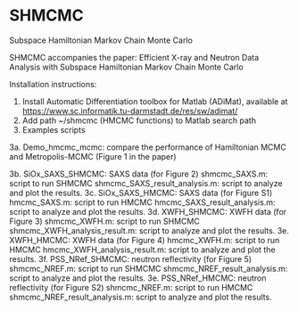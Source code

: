 # SHMCMC
 Subspace Hamiltonian Markov Chain Monte Carlo

SHMCMC accompanies the paper: Efficient X-ray and Neutron Data Analysis with Subspace Hamiltonian Markov Chain Monte Carlo

Installation instructions:
1. Install Automatic Differentiation toolbox for Matlab (ADiMat), available at https://www.sc.informatik.tu-darmstadt.de/res/sw/adimat/
2. Add path ~/shmcmc (HMCMC functions) to Matlab search path
3. Examples scripts

3a. Demo_hmcmc_mcmc: compare the performance of Hamiltonian MCMC and Metropolis-MCMC (Figure 1 in the paper)

3b. SiOx_SAXS_SHMCMC: SAXS data (for Figure 2)
  shmcmc_SAXS.m: script to run SHMCMC
  shmcmc_SAXS_result_analysis.m: script to analyze and plot the results.
3c. SiOx_SAXS_HMCMC: SAXS data (for Figure S1)
  hmcmc_SAXS.m: script to run HMCMC
  hmcmc_SAXS_result_analysis.m: script to analyze and plot the results.
3d. XWFH_SHMCMC: XWFH data (for Figure 3)
  shmcmc_XWFH.m: script to run SHMCMC
  shmcmc_XWFH_analysis_result.m: script to analyze and plot the results.
3e. XWFH_HMCMC: XWFH data (for Figure 4)
  hmcmc_XWFH.m: script to run HMCMC
  hmcmc_XWFH_analysis_result.m: script to analyze and plot the results.
3f. PSS_NRef_SHMCMC: neutron reflectivity (for Figure 5)
  shmcmc_NREF.m: script to run SHMCMC
  shmcmc_NREF_result_analysis.m: script to analyze and plot the results.
3e. PSS_NRef_HMCMC: neutron reflectivity (for Figure S2)
  shmcmc_NREF.m: script to run HMCMC
  shmcmc_NREF_result_analysis.m: script to analyze and plot the results.
